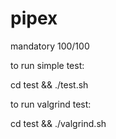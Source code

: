 # pipex

mandatory 100/100



to run simple test:

cd test && ./test.sh


to run valgrind test:

cd test && ./valgrind.sh